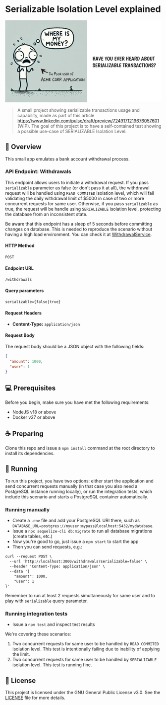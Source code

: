 # Serializable Isolation Level explained

<p align="center">
    <img src="resources/cover.png" alt="Cover">
</p>

> A small project showing serializable transactions usage and capability, made as part of this article https://www.linkedin.com/pulse/draft/preview/7249171219676057601 (WIP).
> The goal of this project is to have a self-contained test showing a possible use-case of SERIALIZABLE Isolation Level.

## 📜 Overview

This small app emulates a bank account withdrawal process.

### API Endpoint: Withdrawals

This endpoint allows users to initiate a withdrawal request. If you pass `serializable` parameter as false (or don't pass it at all), the withdrawal request will be handled using `READ COMMITED` isolation level, which will fail validating the daily withdrawal limit of $5000 in case of two or more concurrent requests for same user. Otherwise, if you pass `serializable` as true, the request will be handle using `SERIALIZABLE` isolation level, protecting the database from an inconsistent state.

Be aware that this endpoint has a sleep of 5 seconds before committing changes on database. This is needed to reproduce the scenario without having a high load environment. You can check it at [WithdrawalService](services/withdrawalService.js#L71).

#### HTTP Method

`POST`

#### Endpoint URL

`/withdrawals`

#### Query parameters

`serializable={false|true}`

#### Request Headers

- **Content-Type:** `application/json`

#### Request Body

The request body should be a JSON object with the following fields:

```json
{
  "amount": 1000,
  "user": 1
}
```

## 💻 Prerequisites

Before you begin, make sure you have met the following requirements:

- NodeJS v18 or above
- Docker v27 or above

## ☕ Preparing

Clone this repo and issue a `npm install` command at the root directory to install its dependencies.

## 🚀 Running

To run this project, you have two options: either start the application and send concurrent requests manually (in that case you also need a PostgreSQL instance running locally), or run the integration tests, which include this scenario and starts a PostgreSQL container automatically.

### Running manually

- Create a `.env` file and add your PostgreSQL URI there, such as `DATABASE_URL=postgres://myuser:mypass@localhost:5432/mydatabase`.
- Issue a `npx sequelize-cli db:migrate` to run all database migrations (create tables, etc.)
- Now you're good to go, just issue a `npm start` to start the app
- Then you can send requests, e.g.:

```
curl --request POST \
  --url 'http://localhost:3000/withdrawals?serializable=false' \
  --header 'Content-Type: application/json' \
  --data '{
	"amount": 1000,
	"user": 1
}'
```

Remember to run at least 2 requests simultaneously for same user and to play with `serializable` query parameter.

### Running integration tests

- Issue a `npm test` and inspect test results

We're covering these scenarios:

1. Two concurrent requests for same user to be handled by `READ COMMITED` isolation level. This test is intentionally failing due to inability of applying the limit.
2. Two concurrent requests for same user to be handled by `SERIALIZABLE` isolation level. This test is running fine.

## 📝 License

This project is licensed under the GNU General Public License v3.0. See the [LICENSE](LICENSE.md) file for more details.
